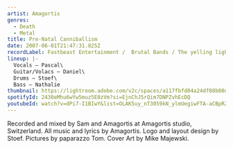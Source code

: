 ```yaml
---
artist: Amagortis
genres:
  - Death
  - Metal
title: Pre-Natal Canniballism
date: 2007-06-01T21:47:31.825Z
recordLabel: Fastbeast Entertainment /  Brutal Bands / The yelling light
lineup: |-
  Vocals – Pascal\
  Guitar/Volacs – Daniel\
  Drums – Stoef\
  Bass – Nathalie
thumbnail: https://lightroom.adobe.com/v2c/spaces/a117fbfd04a24df08b00dc7343422215/assets/cb9a9f122dcb1d899e0a6b802e761d0f/revisions/aaca9539ae564199a175211fe3a16602/renditions/3c98072a764b13a5483f4daa2b62a89f
spotifyId: 2430eMhu6wYw5muz5E0zVm?si=EjnChJ5rQim7DNPZvhEcDQ
youtubeId: watch?v=dPi7-I1BIwY&list=OLAK5uy_nT3059kN_ylmUegiwFTA-aCBpRZvqZMys
---
```

Recorded and mixed by Sam and Amagortis at Amagortis studio, Switzerland. All music and lyrics by Amagortis. Logo and layout design by Stoef. Pictures by paparazzo Tom. Cover Art by Mike Majewski.